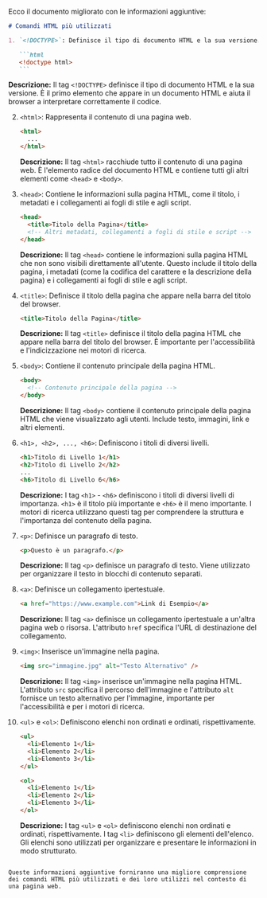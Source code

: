 <!-- @format -->

Ecco il documento migliorato con le informazioni aggiuntive:

````markdown
# Comandi HTML più utilizzati

1. `<!DOCTYPE>`: Definisce il tipo di documento HTML e la sua versione.

   ```html
   <!doctype html>
   ```
````

**Descrizione:** Il tag `<!DOCTYPE>` definisce il tipo di documento HTML e la sua versione. È il primo elemento che appare in un documento HTML e aiuta il browser a interpretare correttamente il codice.

2. `<html>`: Rappresenta il contenuto di una pagina web.

   ```html
   <html>
     ...
   </html>
   ```

   **Descrizione:** Il tag `<html>` racchiude tutto il contenuto di una pagina web. È l'elemento radice del documento HTML e contiene tutti gli altri elementi come `<head>` e `<body>`.

3. `<head>`: Contiene le informazioni sulla pagina HTML, come il titolo, i metadati e i collegamenti ai fogli di stile e agli script.

   ```html
   <head>
     <title>Titolo della Pagina</title>
     <!-- Altri metadati, collegamenti a fogli di stile e script -->
   </head>
   ```

   **Descrizione:** Il tag `<head>` contiene le informazioni sulla pagina HTML che non sono visibili direttamente all'utente. Questo include il titolo della pagina, i metadati (come la codifica del carattere e la descrizione della pagina) e i collegamenti ai fogli di stile e agli script.

4. `<title>`: Definisce il titolo della pagina che appare nella barra del titolo del browser.

   ```html
   <title>Titolo della Pagina</title>
   ```

   **Descrizione:** Il tag `<title>` definisce il titolo della pagina HTML che appare nella barra del titolo del browser. È importante per l'accessibilità e l'indicizzazione nei motori di ricerca.

5. `<body>`: Contiene il contenuto principale della pagina HTML.

   ```html
   <body>
     <!-- Contenuto principale della pagina -->
   </body>
   ```

   **Descrizione:** Il tag `<body>` contiene il contenuto principale della pagina HTML che viene visualizzato agli utenti. Include testo, immagini, link e altri elementi.

6. `<h1>, <h2>, ..., <h6>`: Definiscono i titoli di diversi livelli.

   ```html
   <h1>Titolo di Livello 1</h1>
   <h2>Titolo di Livello 2</h2>
   ...
   <h6>Titolo di Livello 6</h6>
   ```

   **Descrizione:** I tag `<h1>` - `<h6>` definiscono i titoli di diversi livelli di importanza. `<h1>` è il titolo più importante e `<h6>` è il meno importante. I motori di ricerca utilizzano questi tag per comprendere la struttura e l'importanza del contenuto della pagina.

7. `<p>`: Definisce un paragrafo di testo.

   ```html
   <p>Questo è un paragrafo.</p>
   ```

   **Descrizione:** Il tag `<p>` definisce un paragrafo di testo. Viene utilizzato per organizzare il testo in blocchi di contenuto separati.

8. `<a>`: Definisce un collegamento ipertestuale.

   ```html
   <a href="https://www.example.com">Link di Esempio</a>
   ```

   **Descrizione:** Il tag `<a>` definisce un collegamento ipertestuale a un'altra pagina web o risorsa. L'attributo `href` specifica l'URL di destinazione del collegamento.

9. `<img>`: Inserisce un'immagine nella pagina.

   ```html
   <img src="immagine.jpg" alt="Testo Alternativo" />
   ```

   **Descrizione:** Il tag `<img>` inserisce un'immagine nella pagina HTML. L'attributo `src` specifica il percorso dell'immagine e l'attributo `alt` fornisce un testo alternativo per l'immagine, importante per l'accessibilità e per i motori di ricerca.

10. `<ul>` e `<ol>`: Definiscono elenchi non ordinati e ordinati, rispettivamente.

    ```html
    <ul>
      <li>Elemento 1</li>
      <li>Elemento 2</li>
      <li>Elemento 3</li>
    </ul>
    ```

    ```html
    <ol>
      <li>Elemento 1</li>
      <li>Elemento 2</li>
      <li>Elemento 3</li>
    </ol>
    ```

    **Descrizione:** I tag `<ul>` e `<ol>` definiscono elenchi non ordinati e ordinati, rispettivamente. I tag `<li>` definiscono gli elementi dell'elenco. Gli elenchi sono utilizzati per organizzare e presentare le informazioni in modo strutturato.

```

Queste informazioni aggiuntive forniranno una migliore comprensione dei comandi HTML più utilizzati e dei loro utilizzi nel contesto di una pagina web.
```
